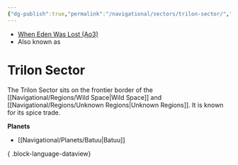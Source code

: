 ```yaml
---
{"dg-publish":true,"permalink":"/navigational/sectors/trilon-sector/","tags":["map","sector","outerrim","unfinished"],"noteIcon":"saber1"}
---
```


- [When Eden Was Lost (Ao3)](https://archiveofourown.org/works/19334440/chapters/45992584)
- Also known as 
# Trilon Sector
The Trilon Sector sits on the frontier border of the [[Navigational/Regions/Wild Space\|Wild Space]] and [[Navigational/Regions/Unknown Regions\|Unknown Regions]]. It is known for its spice trade.
 
**Planets**
- [[Navigational/Planets/Batuu\|Batuu]]

{ .block-language-dataview}
